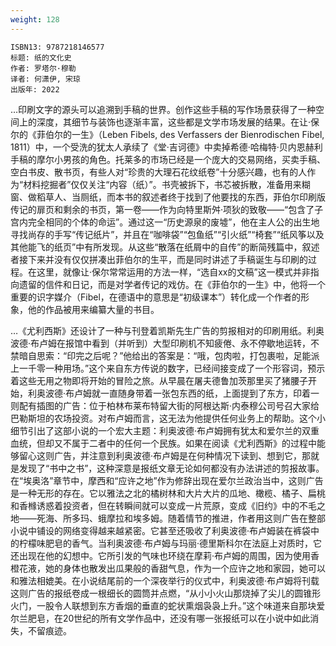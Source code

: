 ```yaml
---
weight: 128
---
```


```
ISBN13: 9787218146577
标题: 纸的文化史
作者: 罗塔尔·穆勒
译者: 何潇伊, 宋琼
出版年: 2022
```

…印刷文字的源头可以追溯到手稿的世界。创作这些手稿的写作场景获得了一种空间上的深度，其细节与装饰也逐渐丰富，这些都是文学市场发展的结果。在让·保尔的《菲伯尔的一生》（Leben Fibels, des Verfassers der Bienrodischen Fibel, 1811）中，一个受洗的犹太人承续了《堂·吉诃德》中卖掉希德·哈梅特·贝内恩赫利手稿的摩尔小男孩的角色。托莱多的市场已经是一个庞大的交易网络，买卖手稿、空白书皮、散书页，有些人对“珍贵的大理石花纹纸卷”十分感兴趣，也有的人作为“材料挖掘者”仅仅关注“内容（纸）”。书壳被拆下，书芯被拆散，准备用来糊窗、做稻草人、当厕纸，而本书的叙述者终于找到了他要找的东西，菲伯尔印刷版传记的扉页和剩余的书页，第一卷——作为向特里斯舛·项狄的致敬——“包含了子宫内完全相同的个体的命运”。通过这一“历史源泉的废墟”，他在主人公的出生地寻找尚存的手写“传记纸片”，并且在“咖啡袋”“包鱼纸”“引火纸”“椅套”“纸风筝以及其他能飞的纸页”中有所发现。从这些“散落在纸屑中的自传”的断简残篇中，叙述者接下来并没有仅仅拼凑出菲伯尔的生平，而是同时讲述了手稿诞生与印刷的过程。在这里，就像让·保尔常常运用的方法一样，“选自xx的文稿”这一模式并非指向遗留的信件和日记，而是对学者传记的戏仿。在《菲伯尔的一生》中，他将一个重要的识字媒介（Fibel，在德语中的意思是“初级课本”）转化成一个作者的形象，他的作品被用来编纂大量的书目。

…《尤利西斯》还设计了一种与刊登着凯斯先生广告的剪报相对的印刷用纸。利奥波德·布卢姆在报馆中看到（并听到）大型印刷机不知疲倦、永不停歇地运转，不禁暗自思索：“印完之后呢？”他给出的答案是：“哦，包肉啦，打包裹啦，足能派上一千零一种用场。”这个来自东方传说的数字，已经间接变成了一个形容词，预示着这些无用之物即将开始的冒险之旅。从早晨在屠夫德鲁加茨那里买了猪腰子开始，利奥波德·布卢姆就一直随身带着一张包东西的纸，上面提到了东方，印着一则配有插图的广告：位于柏林布莱布特留大街的阿根达斯·内泰穆公司号召大家给巴勒斯坦的农场投资。对布卢姆而言，这无法为他提供任何业务上的帮助。这个小细节引出了这部小说的一个宏大主题：利奥波德·布卢姆拥有犹太和爱尔兰的双重血统，但却又不属于二者中的任何一个民族。如果在阅读《尤利西斯》的过程中能够留心这则广告，并注意到利奥波德·布卢姆是在何种情况下读到、想到它，那就是发现了“书中之书”，这种深意是报纸文章无论如何都没有办法讲述的剪报故事。在“埃奥洛”章节中，摩西和“应许之地”作为修辞出现在爱尔兰政治当中，这则广告是一种无形的存在。它以雅法之北的橘树林和大片大片的瓜地、橄榄、橘子、扁桃和香橼诱惑着投资者，但在转瞬间就可以变成一片荒原，变成《旧约》中的不毛之地——死海、所多玛、蛾摩拉和埃多姆。随着情节的推进，作者用这则广告在整部小说中铺设的网络变得越来越紧密。它甚至还吸收了利奥波德·布卢姆装在裤袋中的柠檬味肥皂的香气。当利奥波德·布卢姆与玛丽·德里斯科尔在法庭上对质时，它还出现在他的幻想中。它所引发的气味也环绕在摩莉·布卢姆的周围，因为使用香橙花液，她的身体也散发出瓜果般的香甜气息，作为一个应许之地和家园，她可以和雅法相媲美。在小说结尾前的一个深夜举行的仪式中，利奥波德·布卢姆将刊载这则广告的报纸卷成一根细长的圆筒并点燃，“从小小火山那烧掉了尖儿的圆锥形火门，一股令人联想到东方香烟的垂直的蛇状熏烟袅袅上升。”这个味道来自那块爱尔兰肥皂，在20世纪的所有文学作品中，还没有哪一张报纸可以在小说中如此消失，不留痕迹。